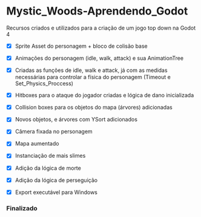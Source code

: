 # Mystic_Woods-Aprendendo_Godot
 Recursos criados e utilizados para a criação de um jogo top down na Godot 4

- [X] Sprite Asset do personagem + bloco de colisão base
- [X] Animações do personagem (idle, walk, attack) e sua AnimationTree
- [X] Criadas as funções de idle, walk e attack, já com as medidas necessárias para controlar a física do personagem (Timeout e Set_Physics_Proccess)
- [X] Hitboxes para o ataque do jogador criadas e lógica de dano inicializada
- [X] Collision boxes para os objetos do mapa (árvores) adicionadas
- [X] Novos objetos, e árvores com YSort adicionados
- [X] Câmera fixada no personagem
- [X] Mapa aumentado
- [X] Instanciação de mais slimes
- [X] Adição da lógica de morte 
- [X] Adição da lógica de perseguição
- [X] Export executável para Windows


### Finalizado